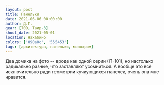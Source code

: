 ```yaml
---
layout: post
title: Панельки
date: 2021-06-06 00:00:00
author: Д.Г.
gear: [70D, Таир-3]
shoot_date: 2021-05-01
location: Нахабино
colors: ['090a0c', '555453']
tags: [архитектура, панельки, монохром]
---
```

Два домика на фото -- вроде как одной серии (П-101), но настолько радикально разные, что заставляют усомниться. А вообще это всё исключительно ради геометрии кучкующихся панелек, очень она мне нравится.
